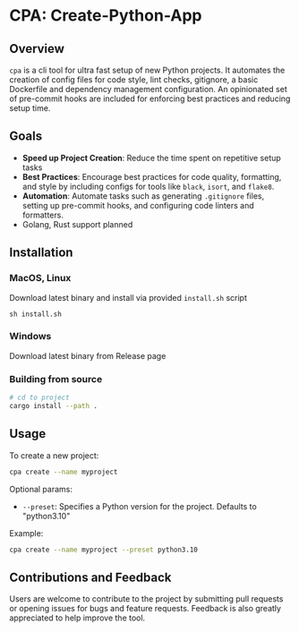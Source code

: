 # CPA: Create-Python-App

## Overview

`cpa` is a cli tool for ultra fast setup of new Python projects. It automates the creation of config files for code style, lint checks, gitignore, a basic Dockerfile and dependency management configuration. An opinionated set of pre-commit hooks are included for enforcing best practices and reducing setup time.

## Goals

- **Speed up Project Creation**: Reduce the time spent on repetitive setup tasks
- **Best Practices**: Encourage best practices for code quality, formatting, and style by including configs for tools like `black`, `isort`, and `flake8`.
- **Automation**: Automate tasks such as generating `.gitignore` files, setting up pre-commit hooks, and configuring code linters and formatters.
- Golang, Rust support planned

## Installation

### MacOS, Linux

Download latest binary and install via provided `install.sh` script

```
sh install.sh
```

### Windows

Download latest binary from Release page

### Building from source

```bash
# cd to project
cargo install --path .
```

## Usage

To create a new project:

```bash
cpa create --name myproject
```

Optional params:

- `--preset`: Specifies a Python version for the project. Defaults to "python3.10"

Example:

```bash
cpa create --name myproject --preset python3.10
```

## Contributions and Feedback

Users are welcome to contribute to the project by submitting pull requests or opening issues for bugs and feature requests. Feedback is also greatly appreciated to help improve the tool.

